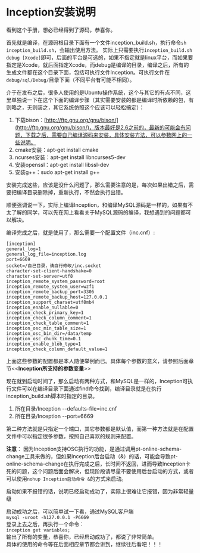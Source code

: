# Inception安装说明
看到这个手册，想必已经得到了源码，恭喜你。  

首先就是编译，在源码根目录下面有一个文件inception_build.sh，执行命令`sh inception_build.sh`，会输出使用方法。
实际上只需要执行`inception_build.sh debug [Xcode]`即可，后面的平台是可选的，如果不指定就是linux平台，而如果要指定是Xcode，就后面指定Xcode，而debug是编译的目录，编译之后，所有的生成文件都在这个目录下面，包括可执行文件Inception。可执行文件在`debug/sql/Debug/`目录下面（不同平台有可能不相同）。

介于在发布之后，很多人使用的是Ubuntu操作系统，这个与其它的有点不同，这里单独说一下在这个下面的编译步骤（其实需要安装的都是编译时所依赖的包，有则略之，无则装之，其它系统仿照这个应该可以轻松搞定）：

1. 下载bison：[http://ftp.gnu.org/gnu/bison/](http://ftp.gnu.org/gnu/bison/)，版本最好是2.6之前的，最新的可能会有问题，下载之后，需要自己编译源码来安装，具体安装方法，可以参数网上的一些说明。
2. cmake安装：apt-get install cmake
3. ncurses安装：apt-get install libncurses5-dev
4. 安装openssl：apt-get install libssl-dev
5. 安装g++：sudo apt-get install g++

安装完成这些，应该是没什么问题了，那么需要注意的是，每次如果出错之后，需要把编译目录删除掉，重新执行，不然会执行出错。

顺便强调说一下，实际上编译Inception，和编译MySQL源码是一样的，如果有不太了解的同学，可以先在网上看看关于MySQL源码的编译，我想遇到的问题都可以解决。

编译完成之后，就是使用了，那么需要一个配置文件（inc.cnf）:
````
[inception]
general_log=1
general_log_file=inception.log
port=6669
socket=/自己目录，请自行修改/inc.socket
character-set-client-handshake=0
character-set-server=utf8
inception_remote_system_password=root
inception_remote_system_user=wzf1
inception_remote_backup_port=3306
inception_remote_backup_host=127.0.0.1
inception_support_charset=utf8mb4
inception_enable_nullable=0
inception_check_primary_key=1
inception_check_column_comment=1
inception_check_table_comment=1
inception_osc_min_table_size=1
inception_osc_bin_dir=/data/temp
inception_osc_chunk_time=0.1
inception_enable_blob_type=1
inception_check_column_default_value=1
````
上面这些参数的配置都是本人随便举例而已。具体每个参数的意义，请参照后面章节<<**Inception所支持的参数变量**>>

现在就到启动时间了，那么启动有两种方式，和MySQL是一样的，Inception可执行文件可以在编译目录下面通过find命令找到，编译目录就是在执行inception_build.sh脚本时指定的目录。
1. 所在目录/Inception --defaults-file=inc.cnf  
2. 所在目录/Inception --port=6669

第二种方法就是只指定一个端口，其它参数都是默认值，而第一种方法就是在配置文件中可以指定很多参数，按照自己喜欢的规则来配置。

**注意**：
因为Inception支持OSC执行的功能，是通过调用pt-online-schema-change工具来做的，但如果Inception后台启动（&）的话，可能会导致pt-online-schema-change在执行完成之后，长时间不返回，进而导致Inception卡死的问题，这个问题后面会解决，但现阶段请尽量不要使用后台启动的方式，或者可以使用`nohup Inception启动命令 &`的方式来启动。

启动如果不报错的话，说明已经启动成功了，实际上很难让它报错，因为非常轻量级

启动成功之后，可以简单试一下看，通过MySQL客户端    
`mysql -uroot -h127.0.0.1 -P6669`    
登录上去之后，再执行一个命令：  
`inception get variables;`  
输出了所有的变量，恭喜你，已经启动成功了，都说了非常简单。  
具体的使用的命令等在后面相应章节都会讲到，继续往后看吧！！！  
